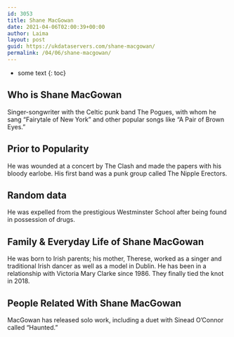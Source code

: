 ```yaml
---
id: 3053
title: Shane MacGowan
date: 2021-04-06T02:00:39+00:00
author: Laima
layout: post
guid: https://ukdataservers.com/shane-macgowan/
permalink: /04/06/shane-macgowan/
---
```


* some text
{: toc}


## Who is Shane MacGowan
                  
                  
                  
Singer-songwriter with the Celtic punk band The Pogues, with whom he sang &#8220;Fairytale of New York&#8221; and other popular songs like &#8220;A Pair of Brown Eyes.&#8221;
                  
              
            
              
            
                
                
                
## Prior to Popularity
                  
                  
                  
He was wounded at a concert by The Clash and made the papers with his bloody earlobe. His first band was a punk group called The Nipple Erectors.
                  
              
            
              
            
                
                
                
## Random data
                  
                  
                  
He was expelled from the prestigious Westminster School after being found in possession of drugs.
                  
              
            
              
            
                
                
                
## Family & Everyday Life of Shane MacGowan
                  
                  
                  
He was born to Irish parents; his mother, Therese, worked as a singer and traditional Irish dancer as well as a model in Dublin. He has been in a relationship with Victoria Mary Clarke since 1986. They finally tied the knot in 2018.
                  
              
            
              
            
                
                
                
## People Related With Shane MacGowan
                  
                  
                  
MacGowan has released solo work, including a duet with Sinead O&#8217;Connor called &#8220;Haunted.&#8221;
                  
              
            
              
            
                
              
            
              
              
            
            
              
            
          
          
          